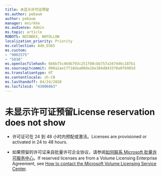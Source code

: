 ```yaml
---
title: 未显示许可证预留
ms.author: pebaum
author: pebaum
manager: mnirkhe
ms.audience: Admin
ms.topic: article
ROBOTS: NOINDEX, NOFOLLOW
localization_priority: Priority
ms.collection: Adm_O365
ms.custom:
- "9002575"
- "5030"
ms.openlocfilehash: 6b6b75c464b793c251f80cbb757a347446c187b1
ms.sourcegitcommit: 090a2ae17f18daa00da16e384d843370a0f6985d
ms.translationtype: HT
ms.contentlocale: zh-CN
ms.lasthandoff: 04/24/2020
ms.locfileid: "43806863"
---
```

# <a name="license-reservation-does-not-show"></a><span data-ttu-id="2609b-102">未显示许可证预留</span><span class="sxs-lookup"><span data-stu-id="2609b-102">License reservation does not show</span></span>

- <span data-ttu-id="2609b-103">许可证可在 24 到 48 小时内预配或激活。</span><span class="sxs-lookup"><span data-stu-id="2609b-103">Licenses are provisioned or activated in 24 to 48 hours.</span></span>

- <span data-ttu-id="2609b-104">如果预留的许可证来自批量许可企业协议，请参阅[如何联系 Microsoft 批量许可服务中心](https://support.microsoft.com/help/4471406/how-to-contact-the-microsoft-volume-licensing-service-center)。</span><span class="sxs-lookup"><span data-stu-id="2609b-104">If reserved licenses are from a Volume Licensing Enterprise Agreement, see [How to contact the Microsoft Volume Licensing Service Center](https://support.microsoft.com/help/4471406/how-to-contact-the-microsoft-volume-licensing-service-center).</span></span>
